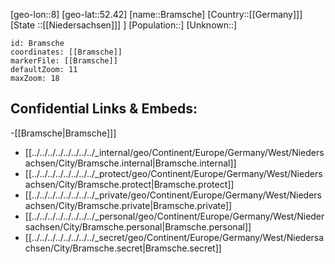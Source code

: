 ﻿---
location: [52.42,8]
mapzoom: [7,12] 
mapmarker: city 
type: City
tags:
- geo/City


SpocWebEntityId: 29311
isDeleted: false
confidential: public

---
[geo-lon::8]
[geo-lat::52.42]
[name::Bramsche]
[Country::[[Germany]]]
[State ::[[Niedersachsen]]] ]
[Population::]
[Unknown::]


```leaflet
id: Bramsche
coordinates: [[Bramsche]]
markerFile: [[Bramsche]]
defaultZoom: 11 
maxZoom: 18
```


## Confidential Links & Embeds: 
-[[Bramsche|Bramsche]]] 
- [[../../../../../../../../_internal/geo/Continent/Europe/Germany/West/Niedersachsen/City/Bramsche.internal|Bramsche.internal]] 
- [[../../../../../../../../_protect/geo/Continent/Europe/Germany/West/Niedersachsen/City/Bramsche.protect|Bramsche.protect]] 
- [[../../../../../../../../_private/geo/Continent/Europe/Germany/West/Niedersachsen/City/Bramsche.private|Bramsche.private]] 
- [[../../../../../../../../_personal/geo/Continent/Europe/Germany/West/Niedersachsen/City/Bramsche.personal|Bramsche.personal]] 
- [[../../../../../../../../_secret/geo/Continent/Europe/Germany/West/Niedersachsen/City/Bramsche.secret|Bramsche.secret]] 
